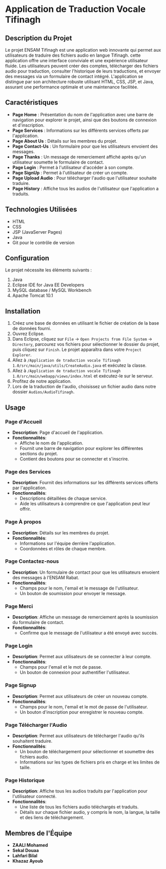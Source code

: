 # Application de Traduction Vocale Tifinagh 

## Description du Projet

Le projet ENSAM Tifinagh est une application web innovante qui permet aux utilisateurs de traduire des fichiers audio en langue Tifinagh. cette application offre une interface conviviale et une expérience utilisateur fluide. Les utilisateurs peuvent créer des comptes, télécharger des fichiers audio pour traduction, consulter l'historique de leurs traductions, et envoyer des messages via un formulaire de contact intégré. L'application se distingue par son architecture robuste utilisant HTML, CSS, JSP, et Java, assurant une performance optimale et une maintenance facilitée.

## Caractéristiques

- **Page Home** : Présentation du nom de l'application avec une barre de navigation pour explorer le projet, ainsi que des boutons de connexion et d'inscription.
- **Page Services** : Informations sur les différents services offerts par l'application.
- **Page About Us** : Détails sur les membres du projet.
- **Page Contact-Us** : Un formulaire pour que les utilisateurs envoient des messages.
- **Page Thanks** : Un message de remerciement affiché après qu'un utilisateur soumette le formulaire de contact.
- **Page Login** : Permet à l'utilisateur d'accéder à son compte.
- **Page SignUp** : Permet à l'utilisateur de créer un compte.
- **Page Upload Audio** : Pour télécharger l'audio que l'utilisateur souhaite traduire.
- **Page History** : Affiche tous les audios de l'utilisateur que l'application a traduits.

## Technologies Utilisées

- HTML
- CSS
- JSP (JavaServer Pages)
- Java
- Git pour le contrôle de version

## Configuration

Le projet nécessite les éléments suivants :
1. Java
2. Eclipse IDE for Java EE Developers
3. MySQL database / MySQL Workbench
4. Apache Tomcat 10.1
   
## Installation

1. Créez une base de données en utilisant le fichier de création de la base de données fourni.
2. Ouvrez Eclipse.
3. Dans Eclipse, cliquez sur `File` -> `Open Projects from File System` -> `Directory`, parcourez vos fichiers pour sélectionner le dossier du projet, puis cliquez sur `Finish`. Le projet apparaîtra dans votre `Project Explorer`.
4. Allez à `/Application de traduction vocale Tifinagh 1.0/src/main/java/utils/CreateAudio.java` et exécutez la classe.
5. Allez à `/Application de traduction vocale Tifinagh 1.0/src/main/webapp/views/index.html` et exécutez-le sur le serveur.
6. Profitez de notre application.
7. Lors de la traduction de l'audio, choisissez un fichier audio dans notre dossier `Audios/AudioTifinagh`.

## Usage

### Page d'Accueil
- **Description**: Page d'accueil de l'application.
- **Fonctionnalités**: 
  - Affiche le nom de l'application.
  - Fournit une barre de navigation pour explorer les différentes sections du projet.
  - Contient des boutons pour se connecter et s'inscrire.

### Page des Services
- **Description**: Fournit des informations sur les différents services offerts par l'application.
- **Fonctionnalités**:
  - Descriptions détaillées de chaque service.
  - Aide les utilisateurs à comprendre ce que l'application peut leur offrir.

### Page À propos
- **Description**: Détails sur les membres du projet.
- **Fonctionnalités**:
  - Informations sur l'équipe derrière l'application.
  - Coordonnées et rôles de chaque membre.

### Page Contactez-nous
- **Description**: Un formulaire de contact pour que les utilisateurs envoient des messages à l'ENSAM Rabat.
- **Fonctionnalités**:
  - Champs pour le nom, l'email et le message de l'utilisateur.
  - Un bouton de soumission pour envoyer le message.

### Page Merci
- **Description**: Affiche un message de remerciement après la soumission du formulaire de contact.
- **Fonctionnalités**:
  - Confirme que le message de l'utilisateur a été envoyé avec succès.

### Page Login
- **Description**: Permet aux utilisateurs de se connecter à leur compte.
- **Fonctionnalités**:
  - Champs pour l'email et le mot de passe.
  - Un bouton de connexion pour authentifier l'utilisateur.

### Page Signup
- **Description**: Permet aux utilisateurs de créer un nouveau compte.
- **Fonctionnalités**:
  - Champs pour le nom, l'email et le mot de passe de l'utilisateur.
  - Un bouton d'inscription pour enregistrer le nouveau compte.

### Page Télécharger l'Audio
- **Description**: Permet aux utilisateurs de télécharger l'audio qu'ils souhaitent traduire.
- **Fonctionnalités**:
  - Un bouton de téléchargement pour sélectionner et soumettre des fichiers audio.
  - Informations sur les types de fichiers pris en charge et les limites de taille.

### Page Historique
- **Description**: Affiche tous les audios traduits par l'application pour l'utilisateur connecté.
- **Fonctionnalités**:
  - Une liste de tous les fichiers audio téléchargés et traduits.
  - Détails sur chaque fichier audio, y compris le nom, la langue, la taille et des liens de téléchargement.


## Membres de l'Équipe

- **ZAALI Mohamed**
- **Sekal Douaa**
- **Lahfari Bilal**
- **Khazaz Ayoub**
